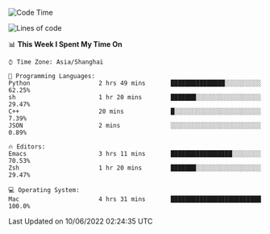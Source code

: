 <!--START_SECTION:waka-->
![Code Time](http://img.shields.io/badge/Code%20Time-719%20hrs%2050%20mins-blue)

![Lines of code](https://img.shields.io/badge/From%20Hello%20World%20I%27ve%20Written-22%20Thousand%20lines%20of%20code-blue)

📊 **This Week I Spent My Time On** 

```text
⌚︎ Time Zone: Asia/Shanghai

💬 Programming Languages: 
Python                   2 hrs 49 mins       ███████████████░░░░░░░░░░   62.25% 
sh                       1 hr 20 mins        ███████░░░░░░░░░░░░░░░░░░   29.47% 
C++                      20 mins             █░░░░░░░░░░░░░░░░░░░░░░░░   7.39% 
JSON                     2 mins              ░░░░░░░░░░░░░░░░░░░░░░░░░   0.89%

🔥 Editors: 
Emacs                    3 hrs 11 mins       █████████████████░░░░░░░░   70.53% 
Zsh                      1 hr 20 mins        ███████░░░░░░░░░░░░░░░░░░   29.47%

💻 Operating System: 
Mac                      4 hrs 31 mins       █████████████████████████   100.0%

```


 Last Updated on 10/06/2022 02:24:35 UTC
<!--END_SECTION:waka-->
